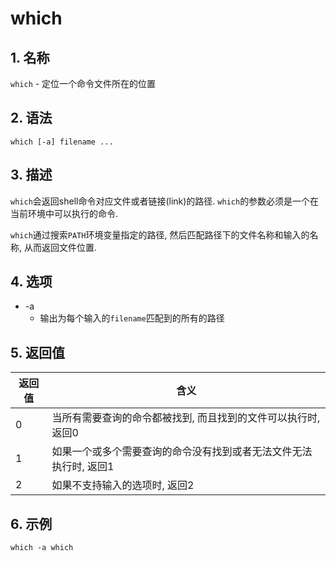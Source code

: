 # which
## 1. 名称
`which` - 定位一个命令文件所在的位置

## 2. 语法
`which [-a] filename ...`

## 3. 描述
`which`会返回shell命令对应文件或者链接(link)的路径. `which`的参数必须是一个在当前环境中可以执行的命令.

`which`通过搜索`PATH`环境变量指定的路径, 然后匹配路径下的文件名称和输入的名称, 从而返回文件位置.

## 4. 选项
* -a
  - 输出为每个输入的`filename`匹配到的所有的路径

## 5. 返回值
| 返回值 | 含义 |
| --- | --- |
| 0 | 当所有需要查询的命令都被找到, 而且找到的文件可以执行时, 返回0 |
| 1 | 如果一个或多个需要查询的命令没有找到或者无法文件无法执行时, 返回1 |
| 2 | 如果不支持输入的选项时, 返回2 |

## 6. 示例
``` shell
which -a which
```
